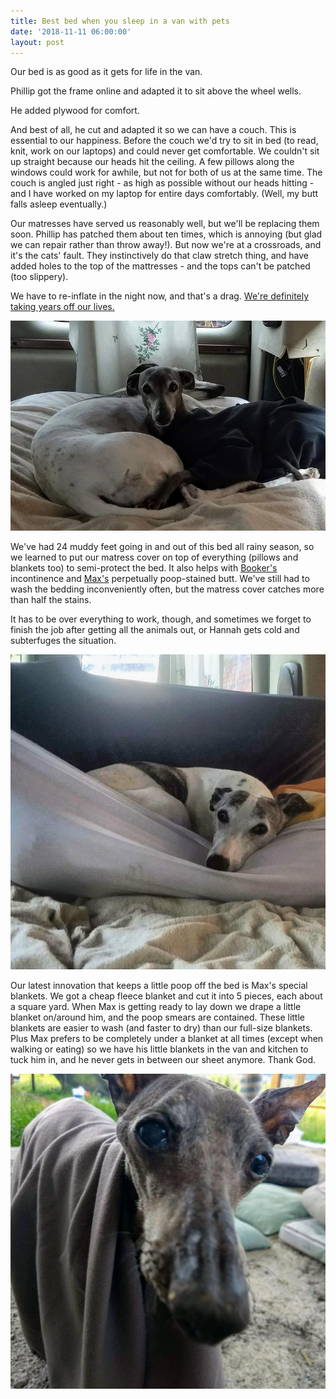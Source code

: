 ```yaml
---
title: Best bed when you sleep in a van with pets
date: '2018-11-11 06:00:00'
layout: post
---
```


Our bed is as good as it gets for life in the van.

Phillip got the frame online and adapted it to sit above the wheel wells.

He added plywood for comfort.

And best of all, he cut and adapted it so we can have a couch. This is essential to our happiness. Before the couch we'd try to sit in bed (to read, knit, work on our laptops) and could never get comfortable. We couldn't sit up straight because our heads hit the ceiling. A few pillows along the windows could work for awhile, but not for both of us at the same time. The couch is angled just right - as high as possible without our heads hitting - and I have worked on my laptop for entire days comfortably. (Well, my butt falls asleep eventually.)

Our matresses have served us reasonably well, but we'll be replacing them soon. Phillip has patched them about ten times, which is annoying (but glad we can repair rather than throw away!). But now we're at a crossroads, and it's the cats' fault. They instinctively do that claw stretch thing, and have added holes to the top of the mattresses - and the tops can't be patched (too slippery).

We have to re-inflate in the night now, and that's a drag. [We're definitely taking years off our lives.](http://reverdecer.annalisagross.com/2018/10/26/premature-aging/)

[![](/images/bed_cover_.jpg)](/images/bed_cover.jpg)

We've had 24 muddy feet going in and out of this bed all rainy season, so we learned to put our matress cover on top of everything (pillows and blankets too) to semi-protect the bed. It also helps with [Booker's](https://reverdecer.annalisagross.com/2018/09/06/booker/) incontinence and [Max's](https://reverdecer.annalisagross.com/2018/09/05/max/) perpetually poop-stained butt. We've still had to wash the bedding inconveniently often, but the matress cover catches more than half the stains.

It has to be over everything to work, though, and sometimes we forget to finish the job after getting all the animals out, or Hannah gets cold and subterfuges the situation.

[![](/images/hannah_subterfuge_.jpg)](/images/hannah_subterfuge.jpg)

Our latest innovation that keeps a little poop off the bed is Max's special blankets. We got a cheap fleece blanket and cut it into 5 pieces, each about a square yard. When Max is getting ready to lay down we drape a little blanket on/around him, and the poop smears are contained. These little blankets are easier to wash (and faster to dry) than our full-size blankets. Plus Max prefers to be completely under a blanket at all times (except when walking or eating) so we have his little blankets in the van and kitchen to tuck him in, and he never gets in between our sheet anymore. Thank God.

[![](/images/jedi_max3_.jpg)](/images/jedi_max3.jpg)